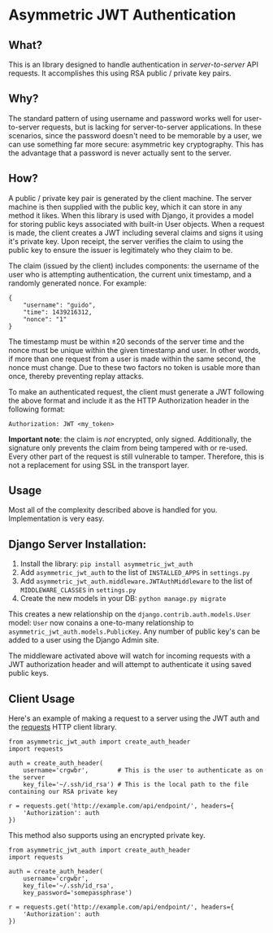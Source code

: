 # Asymmetric JWT Authentication

## What?

This is an library designed to handle authentication in *server-to-server* API requests. It accomplishes this using RSA public / private key pairs.

## Why?

The standard pattern of using username and password works well for user-to-server requests, but is lacking for server-to-server applications. In these scenarios, since the password doesn't need to be memorable by a user, we can use something far more secure: asymmetric key cryptography. This has the advantage that a password is never actually sent to the server.

## How?

A public / private key pair is generated by the client machine. The server machine is then supplied with the public key, which it can store in any method it likes. When this library is used with Django, it provides a model for storing public keys associated with built-in User objects. When a request is made, the client creates a JWT including several claims and signs it using it's private key. Upon receipt, the server verifies the claim to using the public key to ensure the issuer is legitimately who they claim to be.

The claim (issued by the client) includes components: the username of the user who is attempting authentication, the current unix timestamp, and a randomly generated nonce. For example:

```
{
    "username": "guido",
    "time": 1439216312,
    "nonce": "1"
}
```

The timestamp must be within ±20 seconds of the server time and the nonce must be unique within the given timestamp and user. In other words, if more than one request from a user is made within the same second, the nonce must change. Due to these two factors no token is usable more than once, thereby preventing replay attacks.

To make an authenticated request, the client must generate a JWT following the above format and include it as the HTTP Authorization header in the following format:

```
Authorization: JWT <my_token>
```

**Important note**: the claim is *not* encrypted, only signed. Additionally, the signature only prevents the claim from being tampered with or re-used. Every other part of the request is still vulnerable to tamper. Therefore, this is not a replacement for using SSL in the transport layer.

## Usage

Most all of the complexity described above is handled for you. Implementation is very easy.

## Django Server Installation:

1. Install the library: `pip install asymmetric_jwt_auth`
2. Add `asymmetric_jwt_auth` to the list of `INSTALLED_APPS` in `settings.py`
3. Add `asymmetric_jwt_auth.middleware.JWTAuthMiddleware` to the list of `MIDDLEWARE_CLASSES` in `settings.py`
4. Create the new models in your DB: `python manage.py migrate`

This creates a new relationship on the `django.contrib.auth.models.User` model: `User` now conains a one-to-many relationship to `asymmetric_jwt_auth.models.PublicKey`. Any number of public key's can be added to a user using the Django Admin site.

The middleware activated above will watch for incoming requests with a JWT authorization header and will attempt to authenticate it using saved public keys.

## Client Usage

Here's an example of making a request to a server using the JWT auth and the [requests](http://www.python-requests.org/) HTTP client library.

```
from asymmetric_jwt_auth import create_auth_header
import requests

auth = create_auth_header(
    username='crgwbr',        # This is the user to authenticate as on the server
    key_file='~/.ssh/id_rsa') # This is the local path to the file containing our RSA private key

r = requests.get('http://example.com/api/endpoint/', headers={
    'Authorization': auth
})
```

This method also supports using an encrypted private key.

```
from asymmetric_jwt_auth import create_auth_header
import requests

auth = create_auth_header(
    username='crgwbr',
    key_file='~/.ssh/id_rsa',
    key_password='somepassphrase')

r = requests.get('http://example.com/api/endpoint/', headers={
    'Authorization': auth
})
```
